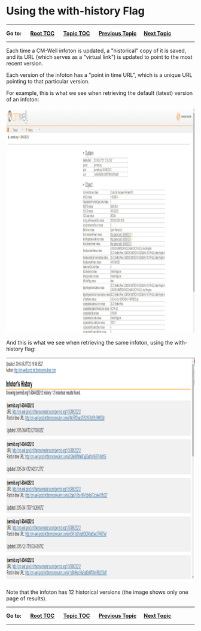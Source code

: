 # Using the with-history Flag #

----

**Go to:** &nbsp;&nbsp;&nbsp;&nbsp; [**Root TOC**](CM-Well.RootTOC.md) &nbsp;&nbsp;&nbsp;&nbsp; [**Topic TOC**](API.TOC.md) &nbsp;&nbsp;&nbsp;&nbsp; [**Previous Topic**](API.UsingTheWith-dataFlag.md)&nbsp;&nbsp;&nbsp;&nbsp; [**Next Topic**](API.UsingTheWith-deletedFlag.md)  

----

Each time a CM-Well infoton is updated, a "historical" copy of it is saved, and its URL (which serves as a "virtual link") is updated to point to the most recent version.

Each version of the infoton has a "point in time URL", which is a unique URL pointing to that particular version.

For example, this is what we see when retrieving the default (latest) version of an infoton:

<img src="./_Images/Infoton-no-history.png" width=950 height=600>

And this is what we see when retrieving the same infoton, using the with-history flag:

<img src="./_Images/infoton-with-history.png" width=950 height=600>

Note that the infoton has 12 historical versions (the image shows only one page of results).

----

**Go to:** &nbsp;&nbsp;&nbsp;&nbsp; [**Root TOC**](CM-Well.RootTOC.md) &nbsp;&nbsp;&nbsp;&nbsp; [**Topic TOC**](API.TOC.md) &nbsp;&nbsp;&nbsp;&nbsp; [**Previous Topic**](API.UsingTheWith-dataFlag.md)&nbsp;&nbsp;&nbsp;&nbsp; [**Next Topic**](API.UsingTheWith-deletedFlag.md)  

----
